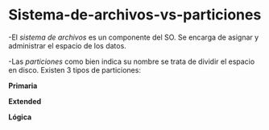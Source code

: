 # Sistema-de-archivos-vs-particiones

-El *sistema de archivos* es un componente del SO.
Se encarga de asignar y administrar el espacio de los datos.

-Las *particiones* como bien indica su nombre se trata de dividir el espacio en disco.
Existen 3 tipos de particiones:

**Primaria**

**Extended**

**Lógica**
